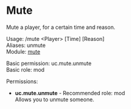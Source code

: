 Mute
====
Mute a player, for a certain time and reason.

Usage: /mute \<Player\> \[Time\] \[Reason\]<br>
Aliases: unmute<br>
Module: [mute](../modules/mute.md)<br>

Basic permission: uc.mute.unmute<br>
Basic role: mod<br>

Permissions: <br>
* **uc.mute.unmute** - Recommended role: mod<br>Allows you to unmute someone.
